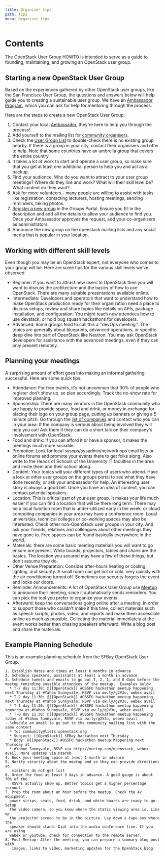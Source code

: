 ```yaml
---
title: Organizer tips
path: tips
menu: Organizer tips
---
```


Contents
========
The OpenStack User Group HOWTO is intended to serve as a guide to founding,
maintaining, and growing an OpenStack user group.

Starting a new OpenStack User Group
-----------------------------------

Based on the experiences gathered by other OpenStack user groups, like the
San Francisco User Group, the questions and answers below will help guide
you to creating a sustainable user group. We have an
[Ambassador Program](https://groups.openstack.org/ambassador-program),
which you can ask for help for mentoring through the process.

Here are the steps to create a new OpenStack User Group:

1. Contact your local [Ambassador](https://groups.openstack.org/ambassador-program),
   they're here to help you through the process!
2. Add yourself to the mailing list for
   [community organisers](http://lists.openstack.org/cgi-bin/mailman/listinfo/community).
3. Check the [User Group List](https://groups.openstack.org/) to double-check
   there is no existing group nearby. If there is a group in your city,
   contact their organisers and offer to help. Note that some countries have
   an umbrella group that covers the entire country.
4. It takes a lot of work to start and operate a user group, so make sure that
   you get at least one additional person to help you and act as a backup.
5. Find your audience. Who do you want to attract to your user group meetings?
   Where do they live and work? What will their skill level be? What content
   do they want?
6. Ask for more volunteers - many people are willing to assist with tasks like
   registration, contacting lecturers, hosting meetings, sending reminders,
   taking photos.
7. [Register a new group](https://groups.openstack.org/node/add/group) in the
   Groups Portal. Ensure you fill in the description and add all the details
   to allow your audience to find you. Once your Ambassador approves the
   request, add your co-organisers as administrators.
8. Announce the new group on the openstack mailing lists and any social media
   that is popular in your location.

Working with different skill levels
-----------------------------------
Even though you may be an OpenStack expert, not everyone who comes to your
group will be. Here are some tips for the various skill levels we've observed:

- Beginner: If you want to attract new users to OpenStack then you will want
  to discuss the architecture and the basics of how to use OpenStack.
  There are many suitable presentations available online.
- Intermediate:  Developers and operators that want to understand how to make
  OpenStack production ready for their organization need a place to discuss
  setups, review and share topics like details on APIs, package installation,
  and configuration. You might teach new attendees how to use devstack, or
  hold bug squash hackathons for developers.
- Advanced: Some groups tend to call this a ''devOps meeting''. The topics
  are generally about blueprints, advanced operations, or specific deep dive
  into part of OpenStack like Neutron. You may ask OpenStack developers for
  assistance with the advanced meetings, even if they can only present
  remotely.

Planning your meetings
----------------------
A surprising amount of effort goes into making an informal gathering
successful. Here are some quick tips.

- Attendance: For free events, it's not uncommon that 30% of people who
  register don't show up, so plan accordingly. Track the no-show rate for
  improved planning.
- Sponsorship: There are many vendors in the OpenStack community who are
  happy to provide space, food and drink, or money in exchange for placing
  their logo on your group page, putting up banners or giving a 5-minute pitch.
  Go through the [list of companies](http://openstack.org/community/companies/)
  and contact who you can in your area. If the company is serious about being
  involved they will help you out! Ask them if they can do a short talk on
  their company's involvement with OpenStack.
- Food and drink: If you can afford it or have a sponsor, it makes the
  meetings much more sociable.
- Promotion: Look for local sysops/sysadmin/network ops email lists or online
  forums and promote your events there to get folks along. Also write to the
  Heads of Schools of the University IT faculties in the area and
  invite them and their school along.
- Content: Your topics will your different types of users who attend. Have a
  look at other user groups on the groups portal to see what they have done
  recently, or ask your ambassador for help. An interesting user story is
  always a good  bet. Once you have an idea of content, you can contact
  potential speakers.
- Location: This is critical part of your user group. It makes your life much
  easier if you can find a location that will be there long term. There may
  be a local function room that is under-utilized early in the week, or
  cloud computing companies in your area may have a conference room. Local
  universities, technical colleges or co-working spaces may also be interested.
  Check other non-OpenStack user groups in your city. And ask your friends,
  relatives and colleagues about other meetings they have gone to. Free spaces
  can be found basically everywhere in the world.
- Materials: there are some basic meeting materials you will want to go ensure
  are present. White boards, projectors, tables and chairs are the basics.
  The location you secured may have a few of these things, but don't assume
  they do.
- Other Venue Preparation: Consider after-hours heating or cooling, lighting,
  and security. A small room can get hot or cold, very quickly with the air
  conditioning turned off. Sometimes our security forgets the event and locks
  our doors.
- Reminder Announcements: A lot of OpenStack User Group use [Meetup](http://meetup.com)
  to announce their meeting, since it automatically sends reminders. You can
  pick the tool you prefer to organize your events.
- Afterward: keep the conversations going online after a meeting. In order to
  support those who couldn't make it this time, collect materials such as
  speech scripts, photos, video, and reports and  make them accessible online
  as much as possible, Collecting the material immediately at the event works
  better than chasing speakers afterward. Write a blog post and share the
  materials.

Example Planning Schedule
-------------------------
This is an example planning schedule from the SFBay OpenStack User Group.

    1. Establish dates and times at least 6 months in advance
    2. Schedule speakers, assistants at least a month in advance
    3. Schedule tweets and emails to go out 7, 2, 1, and 0 days before the meetup reminding possible attendees of the meetup.  Examples below
      * T-7 day 11:30: @[[OpenStack]] #OSSFO hackathon meetup happening next Thursday at #Yahoo Sunnyvale, RSVP via ow.ly/g2V3u, webex avail
      * T-2 day 11:30: @[[OpenStack]] #OSSFO hackathon meetup happening next Thursday at #Yahoo Sunnyvale, RSVP via ow.ly/g2V3u, webex avail
      * T-1 day 11:30: @[[OpenStack]] #OSSFO hackathon meetup happening tomorrow at #Yahoo Sunnyvale, RSVP via ow.ly/g2V3u, webex avail
      * T-0 day 11:30: @[[OpenStack]] #OSSFO hackathon meetup happening today at #Yahoo Sunnyvale, RSVP via ow.ly/g2V3u, webex avail
    - Schedule an email to go out to the community mailing list with the same content
      * To: community@lists.openstack.org
      * Subject: [[OpenStack]] SFBay hackathon next Thursday
      * Body: @[[OpenStack]] #OSSFO hackathon meetup happening next Thursday at
      * #Yahoo Sunnyvale, RSVP via http://meetup.com/openstack, webex avail. More updates via @sarob
    4. Book your meeting space at least 1 month in advance
    5. Notify security about the meetup and so they can provide directions so
       visitors do not get lost
    6. Order the food at least 3 days in advance. A good gauge is about 70% of the
       RSVPs actually show up. Better topics get a higher percentage turnout.
    7. Prep the room about an hour before the meetup. Check the AV equipment,
      power strips, seats, food, drink, and white boards are ready to go. Setup
      the video camera, so you know where the static viewing area is. Line up
      the projector screen to be in the picture. Lay down a tape box where the
      speaker should stand. Dial into the audio conference line. If you are using
      webex or youtube, check for connection to the remote server.
    8. Post Meetup: After the meeting, you can prepare a summary blog post with
       images, links to video, marketing updates for the OpenStack blog.

